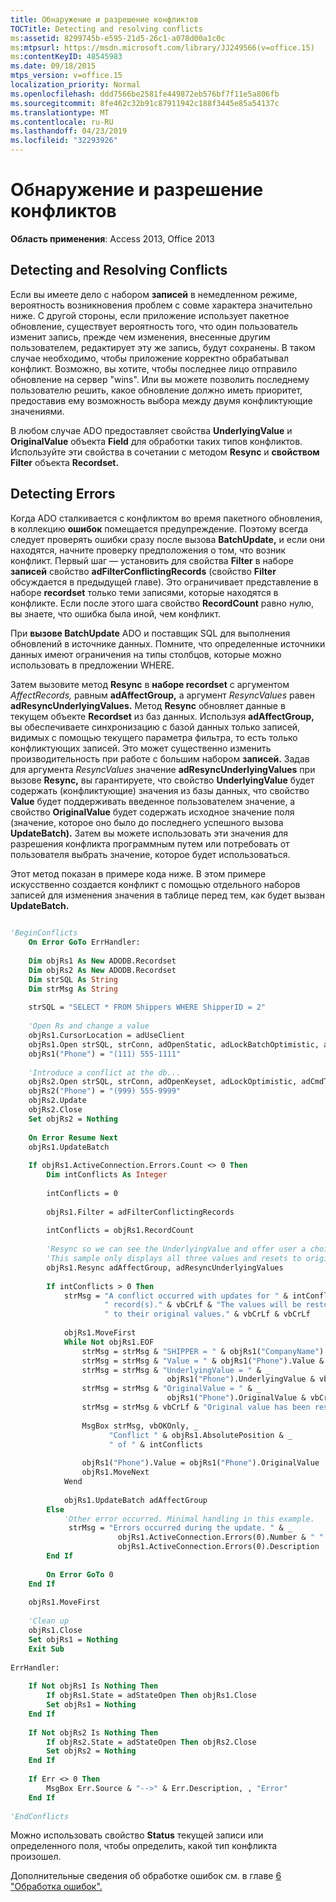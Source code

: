 ```yaml
---
title: Обнаружение и разрешение конфликтов
TOCTitle: Detecting and resolving conflicts
ms:assetid: 8299745b-e595-21d5-26c1-a078d00a1c0c
ms:mtpsurl: https://msdn.microsoft.com/library/JJ249566(v=office.15)
ms:contentKeyID: 48545983
ms.date: 09/18/2015
mtps_version: v=office.15
localization_priority: Normal
ms.openlocfilehash: ddd7566be2581fe449872eb576bf7f11e5a806fb
ms.sourcegitcommit: 8fe462c32b91c87911942c188f3445e85a54137c
ms.translationtype: MT
ms.contentlocale: ru-RU
ms.lasthandoff: 04/23/2019
ms.locfileid: "32293926"
---
```

# <a name="detecting-and-resolving-conflicts"></a>Обнаружение и разрешение конфликтов

**Область применения**: Access 2013, Office 2013

## <a name="detecting-and-resolving-conflicts"></a>Detecting and Resolving Conflicts

Если вы имеете дело с набором **записей** в немедленном режиме, вероятность возникновения проблем с совме характера значительно ниже. С другой стороны, если приложение использует пакетное обновление, существует вероятность того, что один пользователь изменит запись, прежде чем изменения, внесенные другим пользователем, редактирует эту же запись, будут сохранены. В таком случае необходимо, чтобы приложение корректно обрабатывал конфликт. Возможно, вы хотите, чтобы последнее лицо отправило обновление на сервер "wins". Или вы можете позволить последнему пользователю решить, какое обновление должно иметь приоритет, предоставив ему возможность выбора между двумя конфликтующие значениями.

В любом случае ADO предоставляет свойства **UnderlyingValue** и **OriginalValue** объекта **Field** для обработки таких типов конфликтов. Используйте эти свойства в сочетании с методом **Resync** и **свойством Filter** объекта **Recordset.**

## <a name="detecting-errors"></a>Detecting Errors

Когда ADO сталкивается с конфликтом во время пакетного обновления, в коллекцию **ошибок** помещается предупреждение. Поэтому всегда следует проверять ошибки сразу после вызова **BatchUpdate,** и если они находятся, начните проверку предположения о том, что возник конфликт. Первый шаг — установить для свойства **Filter** в наборе **записей** свойство **adFilterConflictingRecords** (свойство **Filter** обсуждается в предыдущей главе). Это ограничивает представление в наборе **recordset** только теми записями, которые находятся в конфликте. Если после этого шага свойство **RecordCount** равно нулю, вы знаете, что ошибка была иной, чем конфликт.

При **вызове BatchUpdate** ADO и поставщик SQL для выполнения обновлений в источнике данных. Помните, что определенные источники данных имеют ограничения на типы столбцов, которые можно использовать в предложении WHERE.

Затем вызовите метод **Resync** в **наборе recordset** с аргументом *AffectRecords,* равным **adAffectGroup,** а аргумент *ResyncValues* равен **adResyncUnderlyingValues.** Метод **Resync** обновляет данные в текущем объекте **Recordset** из баз данных. Используя **adAffectGroup,** вы обеспечиваете синхронизацию с базой данных только записей, видимых с помощью текущего параметра фильтра, то есть только конфликтующих записей. Это может существенно изменить производительность при работе с большим набором **записей.** Задав для аргумента *ResyncValues* значение **adResyncUnderlyingValues** при вызове **Resync,** вы гарантируете, что свойство **UnderlyingValue** будет содержать (конфликтующие) значения из базы данных, что свойство **Value** будет поддерживать введенное пользователем значение, а свойство **OriginalValue** будет содержать исходное значение поля (значение, которое оно было до последнего успешного вызова **UpdateBatch).** Затем вы можете использовать эти значения для разрешения конфликта программным путем или потребовать от пользователя выбрать значение, которое будет использоваться.

Этот метод показан в примере кода ниже. В этом примере искусственно создается  конфликт с помощью отдельного наборов записей для изменения значения в таблице перед тем, как будет вызван **UpdateBatch.**

```vb 
 
'BeginConflicts 
    On Error GoTo ErrHandler: 
     
    Dim objRs1 As New ADODB.Recordset 
    Dim objRs2 As New ADODB.Recordset 
    Dim strSQL As String 
    Dim strMsg As String 
     
    strSQL = "SELECT * FROM Shippers WHERE ShipperID = 2" 
                  
    'Open Rs and change a value 
    objRs1.CursorLocation = adUseClient 
    objRs1.Open strSQL, strConn, adOpenStatic, adLockBatchOptimistic, adCmdText 
    objRs1("Phone") = "(111) 555-1111" 
     
    'Introduce a conflict at the db... 
    objRs2.Open strSQL, strConn, adOpenKeyset, adLockOptimistic, adCmdText 
    objRs2("Phone") = "(999) 555-9999" 
    objRs2.Update 
    objRs2.Close 
    Set objRs2 = Nothing 
     
    On Error Resume Next 
    objRs1.UpdateBatch 
     
    If objRs1.ActiveConnection.Errors.Count <> 0 Then 
        Dim intConflicts As Integer 
         
        intConflicts = 0 
         
        objRs1.Filter = adFilterConflictingRecords 
         
        intConflicts = objRs1.RecordCount 
         
        'Resync so we can see the UnderlyingValue and offer user a choice. 
        'This sample only displays all three values and resets to original. 
        objRs1.Resync adAffectGroup, adResyncUnderlyingValues 
         
        If intConflicts > 0 Then 
            strMsg = "A conflict occurred with updates for " & intConflicts & _ 
                     " record(s)." & vbCrLf & "The values will be restored" & _ 
                     " to their original values." & vbCrLf & vbCrLf 
                      
            objRs1.MoveFirst 
            While Not objRs1.EOF 
                strMsg = strMsg & "SHIPPER = " & objRs1("CompanyName") & vbCrLf 
                strMsg = strMsg & "Value = " & objRs1("Phone").Value & vbCrLf 
                strMsg = strMsg & "UnderlyingValue = " & _ 
                                   objRs1("Phone").UnderlyingValue & vbCrLf 
                strMsg = strMsg & "OriginalValue = " & _ 
                                   objRs1("Phone").OriginalValue & vbCrLf 
                strMsg = strMsg & vbCrLf & "Original value has been restored." 
                   
                MsgBox strMsg, vbOKOnly, _ 
                      "Conflict " & objRs1.AbsolutePosition & _ 
                      " of " & intConflicts 
                   
                objRs1("Phone").Value = objRs1("Phone").OriginalValue 
                objRs1.MoveNext 
            Wend 
             
            objRs1.UpdateBatch adAffectGroup 
        Else 
            'Other error occurred. Minimal handling in this example. 
             strMsg = "Errors occurred during the update. " & _ 
                        objRs1.ActiveConnection.Errors(0).Number & " " & _ 
                        objRs1.ActiveConnection.Errors(0).Description 
        End If 
         
        On Error GoTo 0 
    End If 
     
    objRs1.MoveFirst 
     
    'Clean up 
    objRs1.Close 
    Set objRs1 = Nothing 
    Exit Sub 
     
ErrHandler: 
    
    If Not objRs1 Is Nothing Then 
        If objRs1.State = adStateOpen Then objRs1.Close 
        Set objRs1 = Nothing 
    End If 
     
    If Not objRs2 Is Nothing Then 
        If objRs2.State = adStateOpen Then objRs2.Close 
        Set objRs2 = Nothing 
    End If 
     
    If Err <> 0 Then 
        MsgBox Err.Source & "-->" & Err.Description, , "Error" 
    End If 
     
'EndConflicts 
```

Можно использовать свойство **Status** текущей  записи или  определенного поля, чтобы определить, какой тип конфликта произошел.

Дополнительные сведения об обработке ошибок см. в главе [6 "Обработка ошибок".](chapter-6-error-handling.md)

